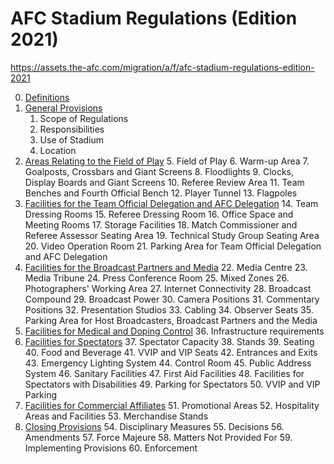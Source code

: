 # AFC Stadium Regulations (Edition 2021)

<https://assets.the-afc.com/migration/a/f/afc-stadium-regulations-edition-2021>

0. [Definitions](section-00.md)
1. [General Provisions](section-01.md)
   1. Scope of Regulations
   2. Responsibilities
   3. Use of Stadium
   4. Location
2. [Areas Relating to the Field of Play](section-02.md)
   5. Field of Play
   6. Warm-up Area
   7. Goalposts, Crossbars and Giant Screens
   8. Floodlights
   9. Clocks, Display Boards and Giant Screens
   10. Referee Review Area
   11. Team Benches and Fourth Official Bench
   12. Player Tunnel
   13. Flagpoles
3. [Facilities for the Team Official Delegation and AFC Delegation](section-03.md)
   14. Team Dressing Rooms
   15. Referee Dressing Room
   16. Office Space and Meeting Rooms
   17. Storage Facilities
   18. Match Commissioner and Referee Assessor Seating Area
   19. Technical Study Group Seating Area
   20. Video Operation Room
   21. Parking Area for Team Official Delegation and AFC Delegation
4. [Facilities for the Broadcast Partners and Media](section-04.md)
   22. Media Centre
   23. Media Tribune
   24. Press Conference Room
   25. Mixed Zones
   26. Photographers' Working Area
   27. Internet Connectivity
   28. Broadcast Compound
   29. Broadcast Power
   30. Camera Positions
   31. Commentary Positions
   32. Presentation Studios
   33. Cabling
   34. Observer Seats
   35. Parking Area for Host Broadcasters, Broadcast Partners and the Media
5. [Facilities for Medical and Doping Control](section-05.md)
   36. Infrastructure requirements
6. [Facilities for Spectators](section-06.md)
   37. Spectator Capacity
   38. Stands
   39. Seating
   40. Food and Beverage
   41. VVIP and VIP Seats
   42. Entrances and Exits
   43. Emergency Lighting System
   44. Control Room
   45. Public Address System
   46. Sanitary Facilities
   47. First Aid Facilities
   48. Facilities for Spectators with Disabilities
   49. Parking for Spectators
   50. VVIP and VIP Parking
7. [Facilities for Commercial Affiliates](section-07.md)
   51. Promotional Areas
   52. Hospitality Areas and Facilities
   53. Merchandise Stands
8. [Closing Provisions](section-08.md)
   54. Disciplinary Measures
   55. Decisions
   56. Amendments
   57. Force Majeure
   58. Matters Not Provided For
   59. Implementing Provisions
   60. Enforcement
